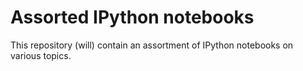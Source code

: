 # Assorted IPython notebooks

This repository (will) contain an assortment of IPython notebooks on various topics.
